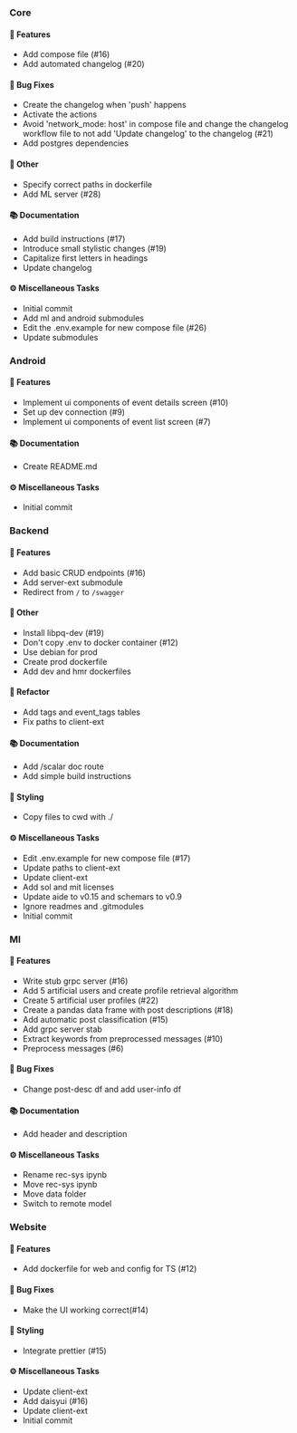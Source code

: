 ### Core

#### <!-- 0 -->🚀 Features

- Add compose file (#16)
- Add automated changelog (#20)

#### <!-- 1 -->🐛 Bug Fixes

- Create the changelog when 'push' happens
- Activate the actions
- Avoid 'network_mode: host' in compose file and change the changelog workflow file to not add 'Update changelog' to the changelog   (#21)
- Add postgres dependencies

#### <!-- 10 -->💼 Other

- Specify correct paths in dockerfile
- Add ML server  (#28)

#### <!-- 3 -->📚 Documentation

- Add build instructions (#17)
- Introduce small stylistic changes (#19)
- Capitalize first letters in headings
- Update changelog

#### <!-- 7 -->⚙️ Miscellaneous Tasks

- Initial commit
- Add ml and android submodules
- Edit the .env.example for new compose file (#26)
- Update submodules



### Android

#### <!-- 0 -->🚀 Features

- Implement ui components of event details screen (#10)
- Set up dev connection (#9)
- Implement ui components of event list screen (#7)

#### <!-- 3 -->📚 Documentation

- Create README.md

#### <!-- 7 -->⚙️ Miscellaneous Tasks

- Initial commit


### Backend

#### <!-- 0 -->🚀 Features

- Add basic CRUD endpoints (#16)
- Add server-ext submodule
- Redirect from `/` to `/swagger`

#### <!-- 10 -->💼 Other

- Install libpq-dev (#19)
- Don't copy .env to docker container (#12)
- Use debian for prod
- Create prod dockerfile
- Add dev and hmr dockerfiles

#### <!-- 2 -->🚜 Refactor

- Add tags and event_tags tables
- Fix paths to client-ext

#### <!-- 3 -->📚 Documentation

- Add /scalar doc route
- Add simple build instructions

#### <!-- 5 -->🎨 Styling

- Copy files to cwd with ./

#### <!-- 7 -->⚙️ Miscellaneous Tasks

- Edit .env.example for new compose file (#17)
- Update paths to client-ext
- Update client-ext
- Add sol and mit licenses
- Update aide to v0.15 and schemars to v0.9
- Ignore readmes and .gitmodules
- Initial commit


### Ml

#### <!-- 0 -->🚀 Features

- Write stub grpc server (#16)
- Add 5 artificial users and create profile retrieval algorithm
- Create 5 artificial user profiles (#22)
- Create a pandas data frame with post descriptions (#18)
- Add automatic post classification (#15)
- Add grpc server stab
- Extract keywords from preprocessed messages (#10)
- Preprocess messages (#6)

#### <!-- 1 -->🐛 Bug Fixes

- Change post-desc df and add user-info df

#### <!-- 3 -->📚 Documentation

- Add header and description

#### <!-- 7 -->⚙️ Miscellaneous Tasks

- Rename rec-sys ipynb
- Move rec-sys ipynb
- Move data folder
- Switch to remote model


### Website

#### <!-- 0 -->🚀 Features

- Add dockerfile for web and config for TS (#12)

#### <!-- 1 -->🐛 Bug Fixes

- Make the UI working correct(#14)

#### <!-- 5 -->🎨 Styling

- Integrate prettier (#15)

#### <!-- 7 -->⚙️ Miscellaneous Tasks

- Update client-ext
- Add daisyui (#16)
- Update client-ext
- Initial commit


<!-- generated by git-cliff -->
